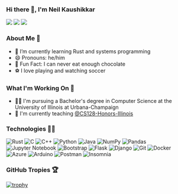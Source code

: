 ### Hi there 👋, I'm Neil Kaushikkar

[![](https://img.shields.io/badge/linkedin-%230077B5.svg?&style=for-the-badge&logo=linkedin&logoColor=white)](https://www.linkedin.com/in/neil-kaushikkar/)
[![](https://img.shields.io/badge/Gmail-D14836?style=for-the-badge&logo=gmail&logoColor=white)](mailto:neil.kaushikkar@gmail.com)
[![](https://img.shields.io/badge/Microsoft_Outlook-0078D4?style=for-the-badge&logo=microsoft-outlook&logoColor=white)](mailto:neilk3@illinois.edu)

### About Me 👦
- 🌱 I’m currently learning Rust and systems programming
- 😄 Pronouns: he/him
- 🍫 Fun Fact: I can never eat enough chocolate
- ⚽️ I love playing and watching soccer

### What I'm Working On 🏢
- 👨‍🎓 I'm pursuing a Bachelor's degree in Computer Science at the University of Illinois at Urbana-Champaign
- 🍎 I'm currently teaching [@CS128-Honors-Illinois](https://github.com/CS128-Honors-Illinois)

### Technologies 👨‍💻
![Rust](https://img.shields.io/badge/rust-%23000000.svg?style=for-the-badge&logo=rust&logoColor=white) 
![C](https://img.shields.io/badge/c-%2300599C.svg?style=for-the-badge&logo=c&logoColor=white)
![C++](https://img.shields.io/badge/c++-%2300599C.svg?style=for-the-badge&logo=c%2B%2B&logoColor=white)
![Python](https://img.shields.io/badge/python-3670A0?style=for-the-badge&logo=python&logoColor=ffdd54)
![Java](https://img.shields.io/badge/java-%23ED8B00.svg?style=for-the-badge&logo=java&logoColor=white)
![NumPy](https://img.shields.io/badge/numpy-%23013243.svg?style=for-the-badge&logo=numpy&logoColor=white)
![Pandas](https://img.shields.io/badge/pandas-%23150458.svg?style=for-the-badge&logo=pandas&logoColor=white)
![Jupyter Notebook](https://img.shields.io/badge/jupyter-%23FA0F00.svg?style=for-the-badge&logo=jupyter&logoColor=white)
![Bootstrap](https://img.shields.io/badge/bootstrap-%23563D7C.svg?style=for-the-badge&logo=bootstrap&logoColor=white)
![Flask](https://img.shields.io/badge/flask-%23000.svg?style=for-the-badge&logo=flask&logoColor=white)
![Django](https://img.shields.io/badge/django-%23092E20.svg?style=for-the-badge&logo=django&logoColor=white)
![Git](https://img.shields.io/badge/git-%23F05033.svg?style=for-the-badge&logo=git&logoColor=white)
![Docker](https://img.shields.io/badge/docker-%230db7ed.svg?style=for-the-badge&logo=docker&logoColor=white)
![Azure](https://img.shields.io/badge/azure-%230072C6.svg?style=for-the-badge&logo=microsoftazure&logoColor=white)
![Arduino](https://img.shields.io/badge/-Arduino-00979D?style=for-the-badge&logo=Arduino&logoColor=white)
![Postman](https://img.shields.io/badge/Postman-FF6C37?style=for-the-badge&logo=postman&logoColor=white)
![Insomnia](https://img.shields.io/badge/Insomnia-black?style=for-the-badge&logo=insomnia&logoColor=5849BE)

<!-- https://github.com/Ileriayo/markdown-badges -->
### GitHub Tropies 🏆
[![trophy](https://github-profile-trophy.vercel.app/?username=nkaush&theme=monokai&column=7)]()
<!-- https://github.com/ryo-ma/github-profile-trophy -->
